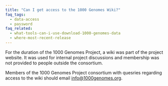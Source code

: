 ```yaml
---
title: "Can I get access to the 1000 Genomes Wiki?"
faq_tags:
  - data-access
  - password
faq_related:
  - what-tools-can-i-use-download-1000-genomes-data
  - where-most-recent-release
---
```

                    
For the duration of the 1000 Genomes Project, a wiki was part of the project website. It was used for internal project discussions and membership was not provided to people outside the consortium.

Members of the 1000 Genomes Project consortium with quesries regarding access to the wiki should email [info@1000genomes.org](mailto:info@1000genomes.org).
